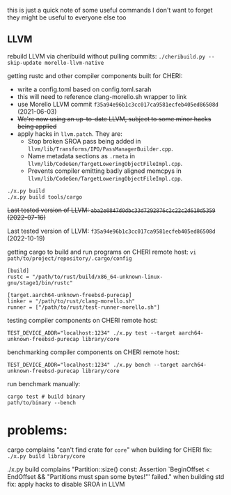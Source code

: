 this is just a quick note of some useful commands I don't want to forget
they might be useful to everyone else too


## LLVM
rebuild LLVM via cheribuild without pulling commits:
`./cheribuild.py --skip-update morello-llvm-native`

getting rustc and other compiler components built for CHERI:
 - write a config.toml based on config.toml.sarah
 - this will need to reference clang-morello.sh wrapper to link
 - use Morello LLVM commit `f35a94e96b1c3cc017ca9581ecfeb405ed86508d` (2021-06-03)
 - ~~We're now using an up-to-date LLVM, subject to some minor hacks being applied~~
 - apply hacks in `llvm.patch`. They are:
    - Stop broken SROA pass being added in `llvm/lib/Transforms/IPO/PassManagerBuilder.cpp`.
    - Name metadata sections as `.rmeta` in `llvm/lib/CodeGen/TargetLoweringObjectFileImpl.cpp`.
	- Prevents compiler emitting badly aligned memcpys in `llvm/lib/CodeGen/TargetLoweringObjectFileImpl.cpp`.

```
./x.py build
./x.py build tools/cargo
```

~~Last tested version of LLVM: `aba2e0847d0dbc33d7292876c2c22c2d610d5359` (2022-07-16)~~

Last tested version of LLVM: `f35a94e96b1c3cc017ca9581ecfeb405ed86508d` (2022-10-19)

getting cargo to build and run programs on CHERI remote host:
`vi path/to/project/repository/.cargo/config`

```
[build]
rustc = "/path/to/rust/build/x86_64-unknown-linux-gnu/stage1/bin/rustc"

[target.aarch64-unknown-freebsd-purecap]
linker = "/path/to/rust/clang-morello.sh"
runner = ["/path/to/rust/test-runner-morello.sh"]
```

testing compiler components on CHERI remote host:

`TEST_DEVICE_ADDR="localhost:1234" ./x.py test --target aarch64-unknown-freebsd-purecap library/core`

benchmarking compiler components on CHERI remote host:

`TEST_DEVICE_ADDR="localhost:1234" ./x.py bench --target aarch64-unknown-freebsd-purecap library/core`

run benchmark manually:
```
cargo test # build binary
path/to/binary --bench
```

# problems:
cargo complains "can't find crate for `core`" when building for CHERI
fix: `./x.py build library/core`

./x.py build complains "Partition::size() const: Assertion `BeginOffset < EndOffset && "Partitions must span some bytes!"' failed." when building std
fix: apply hacks to disable SROA in LLVM
